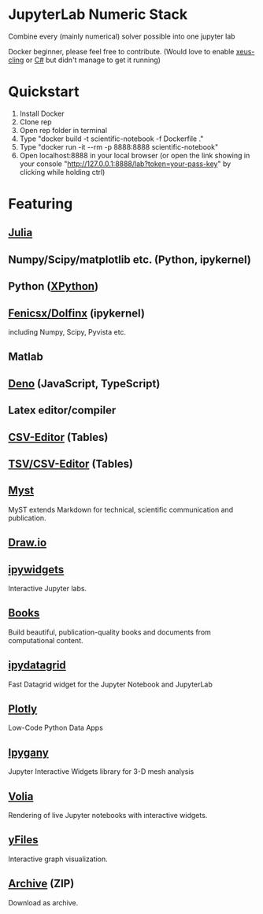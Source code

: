 # JupyterLab Numeric Stack
Combine every (mainly numerical) solver possible into one jupyter lab

Docker beginner, please feel free to contribute. (Would love to enable [xeus-cling](https://github.com/jupyter-xeus/xeus-cling)  or [C#](https://docs.servicestack.net/jupyter-notebooks-csharp#generate-c-jupyter-notebooks) but didn't manage to get it running)

# Quickstart

1. Install Docker
2. Clone rep
3. Open rep folder in terminal
4. Type "docker build -t scientific-notebook -f Dockerfile ."
5. Type "docker run -it --rm -p 8888:8888 scientific-notebook"
6. Open localhost:8888 in your local browser (or open the link showing in your console "http://127.0.0.1:8888/lab?token=your-pass-key" by clicking while holding ctrl)

# Featuring

## [Julia](https://julialang.org/)

## Numpy/Scipy/matplotlib etc. (Python, ipykernel)

## Python ([XPython](https://github.com/jupyter-xeus/xeus-python))

## [Fenicsx/Dolfinx](https://fenicsproject.org/) (ipykernel)
including Numpy, Scipy, Pyvista etc.

## Matlab

## [Deno](https://deno.com/) (JavaScript, TypeScript)

## Latex editor/compiler

## [CSV-Editor](https://jupyterlab-contrib.github.io/jupyterlab-spreadsheet-editor.html) (Tables)

## [TSV/CSV-Editor](https://github.com/jupytercalpoly/jupyterlab-tabular-data-editor) (Tables)

## [Myst](https://mystmd.org/)
MyST extends Markdown for technical, scientific communication and publication.

## [Draw.io](https://github.com/QuantStack/jupyterlab-drawio)

## [ipywidgets](https://github.com/jupyter-widgets/ipywidgets/)
Interactive Jupyter labs.

## [Books](https://jupyterbook.org/)
Build beautiful, publication-quality books and documents from computational content.

## [ipydatagrid](https://github.com/bloomberg/ipydatagrid)
Fast Datagrid widget for the Jupyter Notebook and JupyterLab

## [Plotly](https://plotly.com/)
Low-Code Python Data Apps

## [Ipygany](https://github.com/jupyter-widgets-contrib/ipygany)
Jupyter Interactive Widgets library for 3-D mesh analysis

## [Volia](https://github.com/voila-dashboards/voila)
Rendering of live Jupyter notebooks with interactive widgets.

## [yFiles](https://www.yworks.com/products/yfiles)
Interactive graph visualization.

## [Archive](https://github.com/jupyterlab-contrib/jupyter-archive) (ZIP)
Download as archive.



